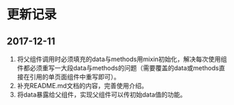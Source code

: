 # 更新记录

## 2017-12-11

1. 将父组件调用时必须填充的data与methods用mixin初始化，解决每次使用组件都必须重写一大段data与methods的问题（需要覆盖的data或methods直接在引用的单页面组件中重写即可）。
2. 补充README.md文档的内容，完善使用介绍。
3. 将data暴露给父组件，实现父组件可以传初始data值的功能。